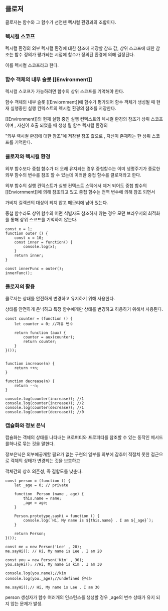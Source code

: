 ## 클로저
클로저는 함수와 그 함수가 선언덴 렉시컬 환경과의 조합이다.

### 렉시컬 스코프
렉시컬 환경의 외부 렉시컬 환경에 대한 참조에 저장할 참조 값, 상위 스코프에 대한 참조는 함수 정의가 평가되는 시점에 함수가 정의된 환경에 의해 결정된다.

이를 렉시컬 스코프라고 한다.


### 함수 객체의 내부 슬롯 [[Environment]]

렉시컬 스코프가 가능하려면 함수의 상위 스코프를 기억해야 한다.

함수 객체의 내부 슬롯 [[Enviornment]]에 함수가 평가되어 함수 객체가 생성될 때 현재 실행중인 실행 컨텍스트의 렉시컬 환경의 참조를 저장한다.

[[Environment]]의 현재 실행 중인 실행 컨텍스트의 렉시컬 환경의 참조가 상위 스코프이며 , 자신이 호출 되었을 때  생성 될 함수 렉시컬 환경의 

"외부 렉시컬 환경에 대한 참조"에 저장될 참조 값으로 , 자신이 존재하는 한 상위 스코프를 기억한다.

### 클로저와 렉시컬 환경

외부 함수보다 중첩 함수가 더 오래 유지되는 경우 중첩함수는 이미 생명주기가 종료한 외부 함수의 변수를 참조 할 수 있는데 이러한 중첩 함수를 클로저라고 한다.

외부 함수의 실행 컨텍스트가 실행 컨텍스트 스택에서 제거 되어도 중첩 함수의 [[Enviornment]]에 의해 참조되고 있고 중첩 함수는 전역 변수에 의해 참조 되면서 

가비지 컬렉션의 대상이 되지 않고 메모리에 남아 있는다. 

중첩 함수라도 상위 함수의 어떤 식별자도 참조하지 않는 경우 모던 브라우저의 최적화를 통해 상위 스코프를 기억하지 않는다.

```
const x = 1;
function outer () {
    const x = 10;
    const inner = function() {
        console.log(x);
    }
    return inner;
}

const innerFunc = outer();
innerFunc();

```


### 클로저의 활용

클로저는 상태를 안전하게 변경하고 유지하기 위해 사용한다.

상태를 안전하게 은닉하고 특정 함수에게만 상태를 변경하고 허용하기 위해서 사용된다.

```
const counter = (function () {
    let counter = 0; //자유 변수

    return function (aux) {
        counter = aux(counter);
        return counter;
    }
}());


function increase(n) {
    return ++n;
}

function decrease(n) {
    return --n;
}

console.log(counter(increase)); //1
console.log(counter(increase)); //2
console.log(counter(decrease)); //1
console.log(counter(decrease)); //0

```

### 캡슐화와 정보 은닉
캡슐화는 객체의 상태를 나타내는 프로퍼티와 프로퍼티를 참조할 수 있는 동작인 메서드를하나로 묶는 것을 말한다.

정보은닉은 외부에공개할 필요가 없는 구현의 일부를 외부에 감추어 적절치 못한 접근으로 객체의 상태가 변경되는 것을 보호하고 

객체간의 상호 의존성, 즉 결합도를 낮춘다.

```
const person = (function () {
    let _age = 0; // private

    function  Person (name , age) {
        this.name = name;
        _age = age;
    }

    Person.prototype.sayHi = function () {
        console.log(`Hi, My name is ${this.name} . I am ${_age}`);
    }

    return Person;
}());

const me = new Person('Lee' , 20);
me.sayHi(); // Hi, My name is Lee . I am 20

const you = new Person('Kim' , 30);
you.sayHi(); //Hi, My name is kim . I am 30

console.log(you.name);//kim
console.log(you._age);//undefined 은닉화

me.sayHi();// Hi, My name is Lee . I am 30
```

person 생성자가 함수 여러개의 인스턴스를 생성할 경우 _age의 변수 상태가 유지 되지 않는 문제가 발생.